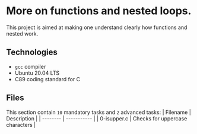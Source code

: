 # More on functions and nested loops.
This project is aimed at making one understand clearly how functions and nested
work.
## Technologies
* `gcc` compiler
* Ubuntu 20.04 LTS
* C89 coding standard for C
## Files
This section contain `10` mandatory tasks and `2` advanced tasks:
| Filename | Description |
| -------- | ----------- |
| 0-isupper.c | Checks for uppercase characters |
